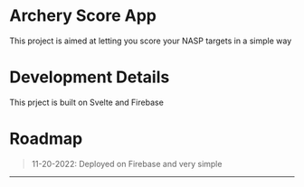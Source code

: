 # Archery Score App
This project is aimed at letting you score your NASP targets in a simple way

# Development Details
This prject is built on Svelte and Firebase 

# Roadmap
> 11-20-2022: Deployed on Firebase and very simple 
-----
